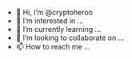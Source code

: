 - 👋 Hi, I’m @cryptoheroo
- 👀 I’m interested in ...
- 🌱 I’m currently learning ...
- 💞️ I’m looking to collaborate on ...
- 📫 How to reach me ...

<!---
cryptoheroo/cryptoheroo is a ✨ special ✨ repository because its `README.md` (this file) appears on your GitHub profile.
You can click the Preview link to take a look at your changes.
--->
